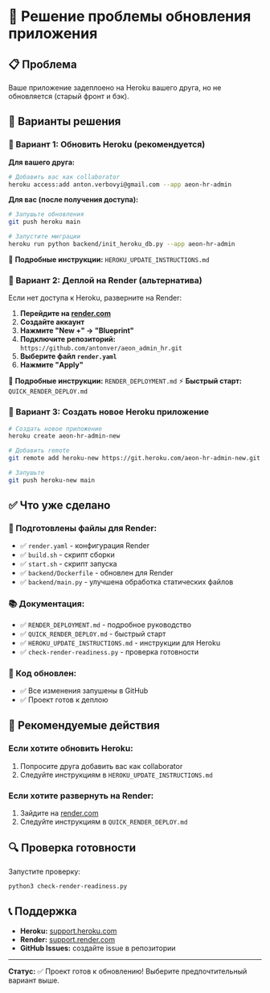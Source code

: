 # 🎯 Решение проблемы обновления приложения

## 📋 Проблема
Ваше приложение задеплоено на Heroku вашего друга, но не обновляется (старый фронт и бэк).

## 🔧 Варианты решения

### 🥇 Вариант 1: Обновить Heroku (рекомендуется)

**Для вашего друга:**
```bash
# Добавить вас как collaborator
heroku access:add anton.verbovyi@gmail.com --app aeon-hr-admin
```

**Для вас (после получения доступа):**
```bash
# Запушьте обновления
git push heroku main

# Запустите миграции
heroku run python backend/init_heroku_db.py --app aeon-hr-admin
```

📖 **Подробные инструкции:** `HEROKU_UPDATE_INSTRUCTIONS.md`

### 🥈 Вариант 2: Деплой на Render (альтернатива)

Если нет доступа к Heroku, разверните на Render:

1. **Перейдите на [render.com](https://render.com)**
2. **Создайте аккаунт**
3. **Нажмите "New +" → "Blueprint"**
4. **Подключите репозиторий:** `https://github.com/antonver/aeon_admin_hr.git`
5. **Выберите файл `render.yaml`**
6. **Нажмите "Apply"**

📖 **Подробные инструкции:** `RENDER_DEPLOYMENT.md`
⚡ **Быстрый старт:** `QUICK_RENDER_DEPLOY.md`

### 🥉 Вариант 3: Создать новое Heroku приложение

```bash
# Создать новое приложение
heroku create aeon-hr-admin-new

# Добавить remote
git remote add heroku-new https://git.heroku.com/aeon-hr-admin-new.git

# Запушьте
git push heroku-new main
```

## ✅ Что уже сделано

### 📁 Подготовлены файлы для Render:
- ✅ `render.yaml` - конфигурация Render
- ✅ `build.sh` - скрипт сборки
- ✅ `start.sh` - скрипт запуска
- ✅ `backend/Dockerfile` - обновлен для Render
- ✅ `backend/main.py` - улучшена обработка статических файлов

### 📚 Документация:
- ✅ `RENDER_DEPLOYMENT.md` - подробное руководство
- ✅ `QUICK_RENDER_DEPLOY.md` - быстрый старт
- ✅ `HEROKU_UPDATE_INSTRUCTIONS.md` - инструкции для Heroku
- ✅ `check-render-readiness.py` - проверка готовности

### 🔄 Код обновлен:
- ✅ Все изменения запушены в GitHub
- ✅ Проект готов к деплою

## 🚀 Рекомендуемые действия

### Если хотите обновить Heroku:
1. Попросите друга добавить вас как collaborator
2. Следуйте инструкциям в `HEROKU_UPDATE_INSTRUCTIONS.md`

### Если хотите развернуть на Render:
1. Зайдите на [render.com](https://render.com)
2. Следуйте инструкциям в `QUICK_RENDER_DEPLOY.md`

## 🔍 Проверка готовности

Запустите проверку:
```bash
python3 check-render-readiness.py
```

## 📞 Поддержка

- **Heroku:** [support.heroku.com](https://support.heroku.com)
- **Render:** [support.render.com](https://support.render.com)
- **GitHub Issues:** создайте issue в репозитории

---

**Статус:** ✅ Проект готов к обновлению! Выберите предпочтительный вариант выше. 